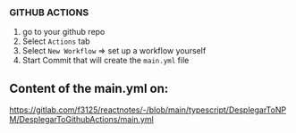 ### GITHUB ACTIONS
1. go to your github repo
2. Select `Actions` tab
3. Select `New Workflow` => set up a workflow yourself 
4. Start Commit that will create the `main.yml` file
## Content of the main.yml on: 
https://gitlab.com/f3125/reactnotes/-/blob/main/typescript/DesplegarToNPM/DesplegarToGithubActions/main.yml


